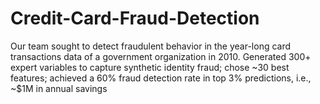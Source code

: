 # Credit-Card-Fraud-Detection
Our team sought to detect fraudulent behavior in the year-long card transactions data of a government organization in 2010.
Generated 300+ expert variables to capture synthetic identity fraud; chose ~30 best features; achieved a 60% fraud detection rate in top 3% predictions, i.e., ~$1M in annual savings
